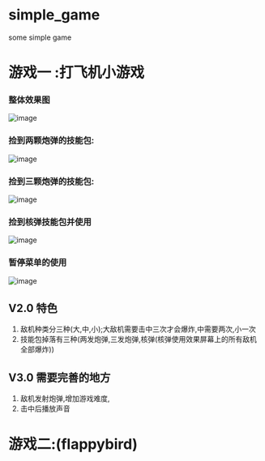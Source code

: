 # simple_game
some simple game

# 游戏一 :打飞机小游戏
### 整体效果图

![image](https://github.com/liuqing520it/simple_game/raw/master/demo.gif)


### 捡到两颗炮弹的技能包:

![image](https://github.com/liuqing520it/simple_game/raw/master/two.gif)


### 捡到三颗炮弹的技能包:

![image](https://github.com/liuqing520it/simple_game/raw/master/three.gif)


### 捡到核弹技能包并使用

![image](https://github.com/liuqing520it/simple_game/raw/master/unclear.gif)


### 暂停菜单的使用

![image](https://github.com/liuqing520it/simple_game/raw/master/menu.gif)

## V2.0 特色
1. 敌机种类分三种(大,中,小);大敌机需要击中三次才会爆炸,中需要两次,小一次
2. 技能包掉落有三种(两发炮弹,三发炮弹,核弹(核弹使用效果屏幕上的所有敌机全部爆炸))

## V3.0 需要完善的地方
1. 敌机发射炮弹,增加游戏难度,
2. 击中后播放声音


# 游戏二:(flappybird)
